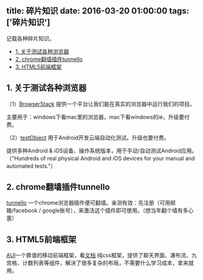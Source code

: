 title: 碎片知识
date: 2016-03-20 01:00:00
tags: ['碎片知识']
---


记载各种碎片知识。

<!-- more -->
-  [1. 关于测试各种浏览器](#1-关于测试各种浏览器)
-  [2. chrome翻墙插件tunnello](#2-chrome翻墙插件tunnello)
-  [3. HTML5前端框架](#3-HTML5前端框架)

## 1. 关于测试各种浏览器
（1）[BrowserStack](https://www.browserstack.com) 提供一个平台让我们能在真实的浏览器中运行我们的项目。

主要用于：windows下看mac里的浏览器，mac下看windows的ie，升级要付费。

（2）[testObject](https://testobject.com) 用于Android开发云端自动化测试。升级也要付费。

提供多种Android & iOS设备、操作系统版本，用于手动/自动测试Android应用。（"Hundreds of real physical Android and iOS devices for your manual and automated tests."）

## 2. chrome翻墙插件tunnello
[tunnello](https://tunnello.com) 一个chrome浏览器插件便可翻墙。亲测有效：先注册（可用邮箱/facebook / google账号），来激活这个插件即可使用。（想当年翻个墙有多心塞）

## 3. HTML5前端框架
[AUI](http://www.auicss.com/)一个靠谱的移动前端框架，看[文档](http://www.auicss.com/?m=Home&c=Document)
纯css框架，提供了聊天界面、瀑布流、九宫格、计数列表等组件，解決了很多复杂的布局，不需要什么学习成本，拿来就用。
